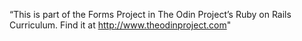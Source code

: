 “This is part of the Forms Project in The Odin Project’s Ruby on Rails Curriculum. Find it at http://www.theodinproject.com"